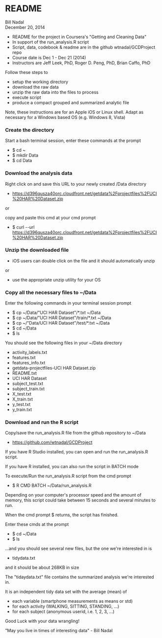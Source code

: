 # README
Bill Nadal  
December 20, 2014  
- README for the project in Coursera's "Getting and Cleaning Data"
- In support of the run_analysis.R script 
- Script, data, codebook & readme are in the github wtnadal/GCDProject repo
- Course date is Dec 1 - Dec 21 (2014)
- Instructors are Jeff Leek, PhD, Roger D. Peng, PhD, Brian Caffo, PhD

Follow these steps to 

- setup the working directory
- download the raw data 
- unzip the raw data into the files to process
- execute script
- produce a compact grouped and summarized analytic file

Note, these instructions are for an Apple iOS or Linux shell.
Adapt as necessary for a Windows based OS (e.g. Windows 8, Vista)

### Create the directory

Start a bash terminal session, enter these commands at the prompt

- $ cd ~
- $ mkdir Data
- $ cd Data

### Download the analysis data

Right click on and save this URL to your newly created /Data directory

- https://d396qusza40orc.cloudfront.net/getdata%2Fprojectfiles%2FUCI%20HAR%20Dataset.zip

or

copy and paste this cmd at your cmd prompt

- $ curl --url https://d396qusza40orc.cloudfront.net/getdata%2Fprojectfiles%2FUCI%20HAR%20Dataset.zip


### Unzip the downloaded file

- iOS users can double click on the file and it should automatically unzip

or

- use the appropriate unzip utility for your OS


### Copy all the necessary files to ~/Data

Enter the following commands in your terminal session prompt

- $ cp ~/Data/"UCI HAR Dataset"/*.txt ~/Data
- $ cp ~/Data/"UCI HAR Dataset"/train/*.txt ~/Data
- $ cp ~/"Data/UCI HAR Dataset"/test/*.txt ~/Data
- $ cd ~/Data
- $ ls

You should see the following files in your ~/Data directory
       				
- activity_labels.txt
- features.txt        				
- features_info.txt
- getdata-projectfiles-UCI HAR Dataset.zip
- README.txt 
- UCI HAR Dataset        				
- subject_test.txt
- subject_train.txt
- X_test.txt
- X_train.txt        				
- y_test.txt
- y_train.txt

### Download and run the R script

Copy/save the run_analysis.R file from the github repository to ~/Data

- https://github.com/wtnadal/GCDProject


If you have R Studio installed, you can open and run the run_analysis.R script.


If you have R installed, you can also run the script in BATCH mode


To execute/Run the run_analysis.R script from the cmd prompt

- $ R CMD BATCH ~/Data/run_analysis.R

Depending on your computer's processor speed and the amount of memory, 
this script could take between 15 seconds and several minutes to run.

When the cmd prompt $ returns, the script has finished.

Enter these cmds at the prompt

- $ cd ~/Data
- $ ls

...and you should see several new files, but the one we're interested in is

- tidydata.txt

and it should be about 268KB in size


The "tidaydata.txt" file contains the summarized analysis we're interested in.


It is an independent tidy data set with the average (mean) of

 - each variable (smartphone measurements as means or std)
 - for each activity (WALKING, SITTING, STANDING, ...)
 - for each subject (anonymous userid, i.e. 1, 2, 3, ...)


Good Luck with your data wrangling!

"May you live in times of interesting data" - Bill Nadal
